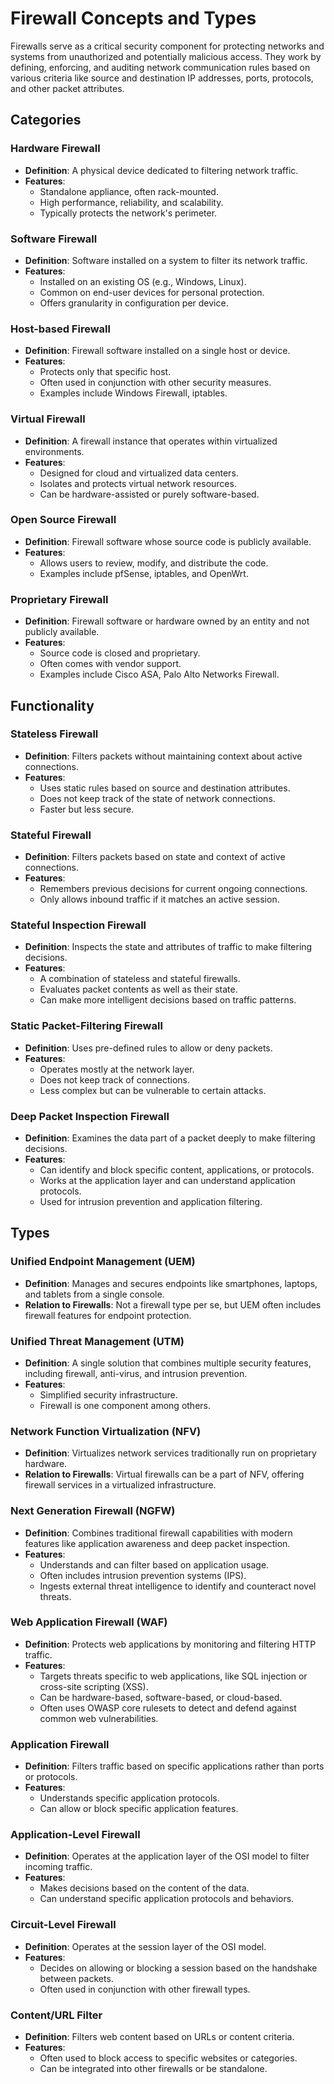 # Firewall Concepts and Types

Firewalls serve as a critical security component for protecting networks and systems from unauthorized and potentially malicious access. They work by defining, enforcing, and auditing network communication rules based on various criteria like source and destination IP addresses, ports, protocols, and other packet attributes.

## Categories

### Hardware Firewall
- **Definition**: A physical device dedicated to filtering network traffic.
- **Features**:
  - Standalone appliance, often rack-mounted.
  - High performance, reliability, and scalability.
  - Typically protects the network's perimeter.

### Software Firewall
- **Definition**: Software installed on a system to filter its network traffic.
- **Features**:
  - Installed on an existing OS (e.g., Windows, Linux).
  - Common on end-user devices for personal protection.
  - Offers granularity in configuration per device.

### Host-based Firewall
- **Definition**: Firewall software installed on a single host or device.
- **Features**:
  - Protects only that specific host.
  - Often used in conjunction with other security measures.
  - Examples include Windows Firewall, iptables.

### Virtual Firewall
- **Definition**: A firewall instance that operates within virtualized environments.
- **Features**:
  - Designed for cloud and virtualized data centers.
  - Isolates and protects virtual network resources.
  - Can be hardware-assisted or purely software-based.

### Open Source Firewall
- **Definition**: Firewall software whose source code is publicly available.
- **Features**:
  - Allows users to review, modify, and distribute the code.
  - Examples include pfSense, iptables, and OpenWrt.

### Proprietary Firewall
- **Definition**: Firewall software or hardware owned by an entity and not publicly available.
- **Features**:
  - Source code is closed and proprietary.
  - Often comes with vendor support.
  - Examples include Cisco ASA, Palo Alto Networks Firewall.

## Functionality

### Stateless Firewall
- **Definition**: Filters packets without maintaining context about active connections.
- **Features**:
  - Uses static rules based on source and destination attributes.
  - Does not keep track of the state of network connections.
  - Faster but less secure.

### Stateful Firewall
- **Definition**: Filters packets based on state and context of active connections.
- **Features**:
  - Remembers previous decisions for current ongoing connections.
  - Only allows inbound traffic if it matches an active session.

### Stateful Inspection Firewall
- **Definition**: Inspects the state and attributes of traffic to make filtering decisions.
- **Features**:
  - A combination of stateless and stateful firewalls.
  - Evaluates packet contents as well as their state.
  - Can make more intelligent decisions based on traffic patterns.

### Static Packet-Filtering Firewall
- **Definition**: Uses pre-defined rules to allow or deny packets.
- **Features**:
  - Operates mostly at the network layer.
  - Does not keep track of connections.
  - Less complex but can be vulnerable to certain attacks.

### Deep Packet Inspection Firewall
- **Definition**: Examines the data part of a packet deeply to make filtering decisions.
- **Features**:
  - Can identify and block specific content, applications, or protocols.
  - Works at the application layer and can understand application protocols.
  - Used for intrusion prevention and application filtering.

## Types

### Unified Endpoint Management (UEM)
- **Definition**: Manages and secures endpoints like smartphones, laptops, and tablets from a single console.
- **Relation to Firewalls**: Not a firewall type per se, but UEM often includes firewall features for endpoint protection.

### Unified Threat Management (UTM)
- **Definition**: A single solution that combines multiple security features, including firewall, anti-virus, and intrusion prevention.
- **Features**:
  - Simplified security infrastructure.
  - Firewall is one component among others.

### Network Function Virtualization (NFV)
- **Definition**: Virtualizes network services traditionally run on proprietary hardware.
- **Relation to Firewalls**: Virtual firewalls can be a part of NFV, offering firewall services in a virtualized infrastructure.

### Next Generation Firewall (NGFW)
- **Definition**: Combines traditional firewall capabilities with modern features like application awareness and deep packet inspection.
- **Features**:
  - Understands and can filter based on application usage.
  - Often includes intrusion prevention systems (IPS).
  - Ingests external threat intelligence to identify and counteract novel threats.

### Web Application Firewall (WAF)
- **Definition**: Protects web applications by monitoring and filtering HTTP traffic.
- **Features**:
  - Targets threats specific to web applications, like SQL injection or cross-site scripting (XSS).
  - Can be hardware-based, software-based, or cloud-based.
  - Often uses OWASP core rulesets to detect and defend against common web vulnerabilities.

### Application Firewall
- **Definition**: Filters traffic based on specific applications rather than ports or protocols.
- **Features**:
  - Understands specific application protocols.
  - Can allow or block specific application features.

### Application-Level Firewall
- **Definition**: Operates at the application layer of the OSI model to filter incoming traffic.
- **Features**:
  - Makes decisions based on the content of the data.
  - Can understand specific application protocols and behaviors.

### Circuit-Level Firewall
- **Definition**: Operates at the session layer of the OSI model.
- **Features**:
  - Decides on allowing or blocking a session based on the handshake between packets.
  - Often used in conjunction with other firewall types.

### Content/URL Filter
- **Definition**: Filters web content based on URLs or content criteria.
- **Features**:
  - Often used to block access to specific websites or categories.
  - Can be integrated into other firewalls or be standalone.

